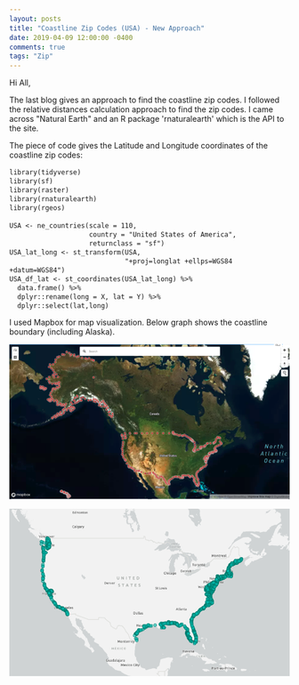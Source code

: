 ```yaml
---
layout: posts
title: "Coastline Zip Codes (USA) - New Approach"
date: 2019-04-09 12:00:00 -0400
comments: true
tags: "Zip"
---
```

Hi All,

The last blog gives an approach to find the coastline zip codes. I followed the relative distances calculation approach to find the zip codes. I came across "Natural Earth" and an R package 'rnaturalearth' which is the API to the site. 

The piece of code gives the Latitude and Longitude coordinates of the coastline zip codes:

```{r}
library(tidyverse)
library(sf)
library(raster)
library(rnaturalearth)
library(rgeos)

USA <- ne_countries(scale = 110, 
                    country = "United States of America", 
                    returnclass = "sf")
USA_lat_long <- st_transform(USA, 
                             "+proj=longlat +ellps=WGS84 +datum=WGS84")
USA_df_lat <- st_coordinates(USA_lat_long) %>% 
  data.frame() %>% 
  dplyr::rename(long = X, lat = Y) %>% 
  dplyr::select(lat,long)

```
I used Mapbox for map visualization. Below graph shows the coastline boundary (including Alaska).

![center](/images/coast_zip.PNG)


![center](/images/zip1.PNG)
